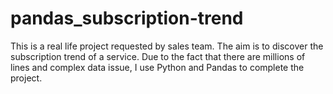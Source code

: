 # pandas_subscription-trend
This is a real life project requested by sales team. The aim is to discover the subscription trend of a service. Due to the fact that there are millions of lines and complex data issue, I use Python and Pandas to complete the project.
